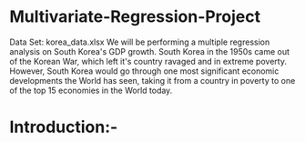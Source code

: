 # Multivariate-Regression-Project
Data Set: korea_data.xlsx
We will be performing a multiple regression analysis on South Korea's GDP growth. South Korea in the 1950s came out of the Korean War, which left it's country ravaged and in extreme poverty. However, South Korea would go through one most significant economic developments the World has seen, taking it from a country in poverty to one of the top 15 economies in the World today.
# Introduction:-
